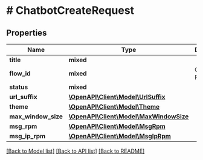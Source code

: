 # # ChatbotCreateRequest

## Properties

Name | Type | Description | Notes
------------ | ------------- | ------------- | -------------
**title** | **mixed** |  |
**flow_id** | **mixed** | Chatbot Flow ID | [optional]
**status** | **mixed** |  |
**url_suffix** | [**\OpenAPI\Client\Model\UrlSuffix**](UrlSuffix.md) |  | [optional]
**theme** | [**\OpenAPI\Client\Model\Theme**](Theme.md) |  | [optional]
**max_window_size** | [**\OpenAPI\Client\Model\MaxWindowSize**](MaxWindowSize.md) |  | [optional]
**msg_rpm** | [**\OpenAPI\Client\Model\MsgRpm**](MsgRpm.md) |  | [optional]
**msg_ip_rpm** | [**\OpenAPI\Client\Model\MsgIpRpm**](MsgIpRpm.md) |  | [optional]

[[Back to Model list]](../../README.md#models) [[Back to API list]](../../README.md#endpoints) [[Back to README]](../../README.md)
